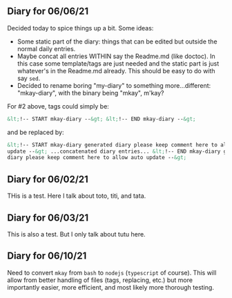 
[//]: # (DO NOT EDIT THIS FILE. Its content is automatically generated from other files.)

## Diary for 06/06/21

Decided today to spice things up a bit.
Some ideas:

- Some static part of the diary: things that can be edited but outside the normal daily entries.
- Maybe concat all entries WITHIN say the Readme.md (like doctoc). In this case some template/tags are just needed and the static part is just whatever's in the Readme.md already. This should be easy to do with say `sed`.
- Decided to rename boring "my-diary" to something more...different: "mkay-diary", with the binary being "mkay", m'kay?

For #2 above, tags could simply be:

```html
&lt;!-- START mkay-diary --&gt; &lt;!-- END mkay-diary --&gt;
```

and be replaced by:

```html
&lt;!-- START mkay-diary generated diary please keep comment here to allow auto
update --&gt; ...concatenated diary entries... &lt;!-- END mkay-diary generated
diary please keep comment here to allow auto update --&gt;
```
## Diary for 06/02/21

THis is a test.
Here I talk about toto, titi, and tata.
## Diary for 06/03/21

This is also a test. But I only talk about tutu here.
## Diary for 06/10/21

Need to convert `mkay` from `bash` to `nodejs` (`typescript` of course).
This will allow from better handling of files (tags, replacing, etc.) but more importantly easier, more efficient, and most likely more thorough testing.
